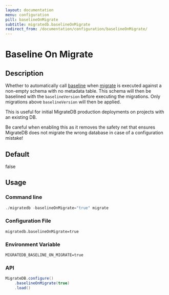 ```yaml
---
layout: documentation
menu: configuration
pill: baselineOnMigrate
subtitle: migratedb.baselineOnMigrate
redirect_from: /documentation/configuration/baselineOnMigrate/
---
```


# Baseline On Migrate

## Description

Whether to automatically call [baseline](/documentation/command/baseline) when [migrate](/documentation/command/migrate)
is executed against a non-empty schema with no metadata table. This schema will then be baselined with
the `baselineVersion` before executing the migrations. Only migrations above `baselineVersion` will then be applied.

This is useful for initial MigrateDB production deployments on projects with an existing DB.

Be careful when enabling this as it removes the safety net that ensures MigrateDB does not migrate the wrong database in
case of a configuration mistake!

## Default

false

## Usage

### Command line

```powershell
./migratedb -baselineOnMigrate="true" migrate
```

### Configuration File

```properties
migratedb.baselineOnMigrate=true
```

### Environment Variable

```properties
MIGRATEDB_BASELINE_ON_MIGRATE=true
```

### API

```java
MigrateDB.configure()
    .baselineOnMigrate(true)
    .load()
```
